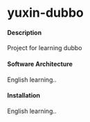 # yuxin-dubbo

#### Description
Project for learning dubbo

#### Software Architecture
English learning..

#### Installation

English learning..